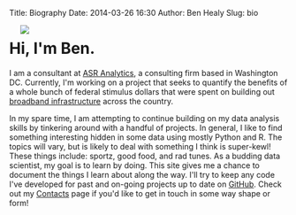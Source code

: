 Title: Biography
Date: 2014-03-26 16:30
Author: Ben Healy
Slug: bio

<img style="float:left" src="https://raw2.github.com/bheal521/bheal521.github.io/master/images/myAvatar.jpg" hspace="20"/>

Hi, I'm Ben.
===============
I am a consultant at [ASR Analytics], a consulting firm based in Washington DC. Currently, I'm working on a project that seeks to quantify the 
benefits of a whole bunch of federal stimulus dollars that were spent on building out [broadband infrastructure] across the country.

In my spare time, I am attempting to continue building on my data analysis skills by tinkering around with a handful of projects. In general, I like to 
find something interesting hidden in some data using mostly Python and R. The topics will vary, but is likely to deal with something I think is super-kewl!
These things include: sportz, good food, and rad tunes. As a budding data scientist, my goal is to learn by doing. This site gives me a chance to document 
the things I learn about along the way. I'll try to keep any code I've developed for past and on-going projects up to date on [GitHub]. Check out my [Contacts]
page if you'd like to get in touch in some way shape or form!


[ASR Analytics]: http://www.asranalytics.com/
[broadband infrastructure]: http://www2.ntia.doc.gov/BTOPmap/
[GitHub]: https://github.com/bheal521
[Contacts]: http://bheal521.github.io/pages/contact.html